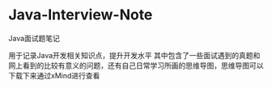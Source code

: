 # Java-Interview-Note
Java面试题笔记

用于记录Java开发相关知识点，提升开发水平
其中包含了一些面试遇到的真题和网上看到的比较有意义的问题，还有自己日常学习所画的思维导图，思维导图可以下载下来通过xMind进行查看
